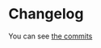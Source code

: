 # Changelog

You can see [the commits](https://github.com/RussianInvestments/invest-python/commits/main)
